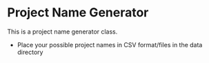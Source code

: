 Project Name Generator
=====================

This is a project name generator class.


* Place your possible project names in CSV format/files in the data directory
